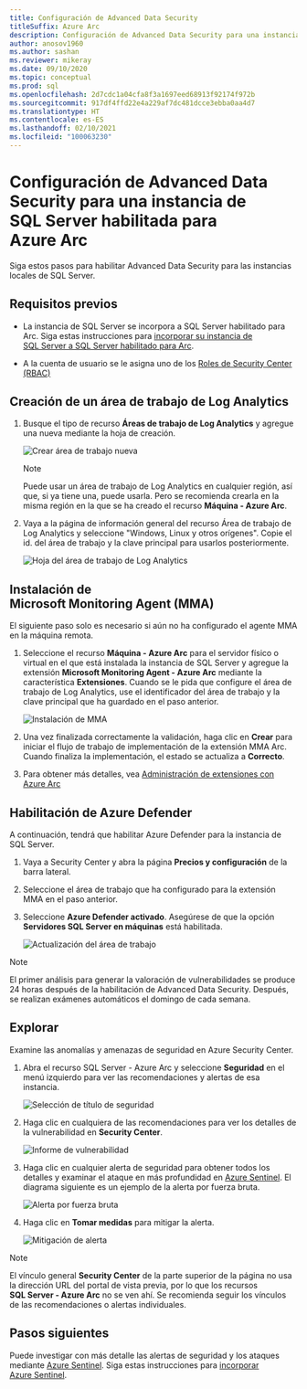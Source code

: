 ```yaml
---
title: Configuración de Advanced Data Security
titleSuffix: Azure Arc
description: Configuración de Advanced Data Security para una instancia de SQL Server habilitada para Azure Arc
author: anosov1960
ms.author: sashan
ms.reviewer: mikeray
ms.date: 09/10/2020
ms.topic: conceptual
ms.prod: sql
ms.openlocfilehash: 2d7cdc1a04cfa8f3a1697eed68913f92174f972b
ms.sourcegitcommit: 917df4ffd22e4a229af7dc481dcce3ebba0aa4d7
ms.translationtype: HT
ms.contentlocale: es-ES
ms.lasthandoff: 02/10/2021
ms.locfileid: "100063230"
---
```

# <a name="configure-advanced-data-security-for-azure-arc-enabled-sql-server-instance"></a>Configuración de Advanced Data Security para una instancia de SQL Server habilitada para Azure Arc

Siga estos pasos para habilitar Advanced Data Security para las instancias locales de SQL Server.

## <a name="prerequisites"></a>Requisitos previos

* La instancia de SQL Server se incorpora a SQL Server habilitado para Arc. Siga estas instrucciones para [incorporar su instancia de SQL Server a SQL Server habilitado para Arc](connect.md).

* A la cuenta de usuario se le asigna uno de los [Roles de Security Center (RBAC)](/azure/security-center/security-center-permissions)

## <a name="create-a-log-analytics-workspace"></a>Creación de un área de trabajo de Log Analytics

1. Busque el tipo de recurso __Áreas de trabajo de Log Analytics__ y agregue una nueva mediante la hoja de creación.

   ![Crear área de trabajo nueva](media/configure-advanced-data-security/create-new-log-analytics-workspace.png)

   > [!NOTE]
   > Puede usar un área de trabajo de Log Analytics en cualquier región, así que, si ya tiene una, puede usarla. Pero se recomienda crearla en la misma región en la que se ha creado el recurso __Máquina - Azure Arc__.

1. Vaya a la página de información general del recurso Área de trabajo de Log Analytics y seleccione "Windows, Linux y otros orígenes". Copie el id. del área de trabajo y la clave principal para usarlos posteriormente.

   ![Hoja del área de trabajo de Log Analytics](media/configure-advanced-data-security/log-analytics-workspace-blade.png)

## <a name="install-microsoft-monitoring-agent-mma"></a>Instalación de Microsoft Monitoring Agent (MMA)

El siguiente paso solo es necesario si aún no ha configurado el agente MMA en la máquina remota.

1. Seleccione el recurso __Máquina - Azure Arc__ para el servidor físico o virtual en el que está instalada la instancia de SQL Server y agregue la extensión __Microsoft Monitoring Agent - Azure Arc__ mediante la característica **Extensiones**. Cuando se le pida que configure el área de trabajo de Log Analytics, use el identificador del área de trabajo y la clave principal que ha guardado en el paso anterior.

   ![Instalación de MMA](media/configure-advanced-data-security/install-mma-extension.png)

1. Una vez finalizada correctamente la validación, haga clic en **Crear** para iniciar el flujo de trabajo de implementación de la extensión MMA Arc. Cuando finaliza la implementación, el estado se actualiza a **Correcto**.

1. Para obtener más detalles, vea [Administración de extensiones con Azure Arc](/azure/azure-arc/servers/manage-vm-extensions)

## <a name="enable-azure-defender"></a>Habilitación de Azure Defender

A continuación, tendrá que habilitar Azure Defender para la instancia de SQL Server.

1. Vaya a Security Center y abra la página **Precios y configuración** de la barra lateral.

1. Seleccione el área de trabajo que ha configurado para la extensión MMA en el paso anterior.

1. Seleccione **Azure Defender activado**. Asegúrese de que la opción **Servidores SQL Server en máquinas** está habilitada.

   ![Actualización del área de trabajo](media/configure-advanced-data-security/enable-azure-defender.png)

 > [!NOTE]
   > El primer análisis para generar la valoración de vulnerabilidades se produce 24 horas después de la habilitación de Advanced Data Security. Después, se realizan exámenes automáticos el domingo de cada semana.

## <a name="explore"></a>Explorar

Examine las anomalías y amenazas de seguridad en Azure Security Center.

1. Abra el recurso SQL Server - Azure Arc y seleccione **Seguridad** en el menú izquierdo para ver las recomendaciones y alertas de esa instancia.

   ![Selección de título de seguridad](media/configure-advanced-data-security/security-heading-sql-server-arc.png)

1. Haga clic en cualquiera de las recomendaciones para ver los detalles de la vulnerabilidad en __Security Center__.

   ![Informe de vulnerabilidad](media/configure-advanced-data-security/vulnerabilities-report.png)

1. Haga clic en cualquier alerta de seguridad para obtener todos los detalles y examinar el ataque en más profundidad en [Azure Sentinel](/azure/sentinel/overview). El diagrama siguiente es un ejemplo de la alerta por fuerza bruta.

   ![Alerta por fuerza bruta](media/configure-advanced-data-security/brute-force-alert.png)

1. Haga clic en **Tomar medidas** para mitigar la alerta.

   ![Mitigación de alerta](media/configure-advanced-data-security/brute-force-alert-mitigation.png)

> [!NOTE]
> El vínculo general __Security Center__ de la parte superior de la página no usa la dirección URL del portal de vista previa, por lo que los recursos __SQL Server - Azure Arc__ no se ven ahí. Se recomienda seguir los vínculos de las recomendaciones o alertas individuales.

## <a name="next-steps"></a>Pasos siguientes

Puede investigar con más detalle las alertas de seguridad y los ataques mediante [Azure Sentinel](/azure/sentinel/overview). Siga estas instrucciones para [incorporar Azure Sentinel](/azure/sentinel/connect-data-sources).